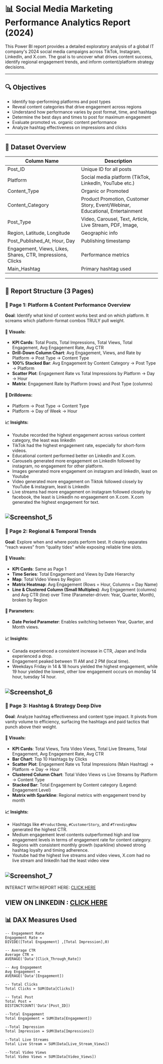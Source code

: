 # 📊 Social Media Marketing Performance Analytics Report (2024)

This Power BI report provides a detailed exploratory analysis of a global IT company's 2024 social media campaigns across TikTok, Instagram, LinkedIn, and X.com. The goal is to uncover what drives content success, identify regional engagement trends, and inform content/platform strategy decisions.

---

## 🔍 Objectives

- Identify top-performing platforms and post types
- Reveal content categories that drive engagement across regions
- Understand how performance varies by post format, time, and hashtags
- Determine the best days and times to post for maximum engagement
- Evaluate promoted vs. organic content performance
- Analyze hashtag effectiveness on impressions and clicks

---

## 📂 Dataset Overview

| Column Name             | Description                                      |
|-------------------------|--------------------------------------------------|
| Post_ID                | Unique ID for all posts   |
| Platform                | Social media platform (TikTok, LinkedIn, YouTube etc.)   |
| Content_Type            | Organic or Promoted                              |
| Content_Category        | Product Promotion, Customer Story, Event/Webinar, Educational, Entertainment        |
| Post_Type               | Video, Carousel, Text, Article, Live Stream, PDF, Image,          |
| Region, Latitude, Longitude | Geographic info                                |
| Post_Published_At, Hour, Day | Publishing timestamp                         |
| Engagement, Views, Likes, Shares, CTR, Impressions, Clicks | Performance metrics           |
| Main_Hashtag            | Primary hashtag used                             |

---

## 📄 Report Structure (3 Pages)

### 📘 Page 1: **Platform & Content Performance Overview**
**Goal**: Identify what kind of content works best and on which platform. It screams which platform-format combos TRULY pull weight.

#### 🔹 Visuals:
- **KPI Cards**: Total Posts, Total Impressions, Total Views, Total Engagement, Avg Engagement Rate, Avg CTR
- **Drill-Down Column Chart**: Avg Engagement, Views, and Rate by Platform → Post Type → Content Type
- **100% Stacked Bar**: Avg Engagement by Content Category → Post Type → Platform
- **Scatter Plot**: Engagement Rate vs Total Impressions by Platform → Day → Hour
- **Matrix**: Engagement Rate by Platform (rows) and Post Type (columns)

#### 🔧 Drilldowns:
- Platform → Post Type → Content Type
- Platform → Day of Week → Hour

#### 📈 Insights:
- Youtube recorded the highest engagement across various content category, the least was linkedIn
- TikTok had the highest engagement rate, especially for short-form videos.
- Educational content performed better on LinkedIn and X.com.
- Carousels generated more engagement on LinkedIn followed by instagram, no engagement for other platform.
- Images generated more engagement on instagram and linkedIn, least on Youtube
- Video generated more engagement on Tiktok followed closely by YouTube & instagram, least is LinkedIn
- Live streams had more engagement on instagram followed closely by facebook, the least is LinkedIn no engaagement on X.com. X.com generated the highest engagement for text.

![Screenshot_5](https://github.com/user-attachments/assets/68a11d64-edd8-4168-b6f7-d8a05bb8d6a6)
---

### 📘 Page 2: **Regional & Temporal Trends**
**Goal**: Explore when and where posts perform best. It cleanly separates “reach waves” from “quality tides” while exposing reliable time slots.

#### 🔹 Visuals:
- **KPI Cards**: Same as Page 1
- **Time Series**: Total Engagement and Views by Date Hierarchy
- **Map**: Total Video Views by Region
- **Matrix Heatmap**: Avg Engagement (Rows = Hour, Columns = Day Name)
- **Line & Clustered Column (Small Multiples)**: Avg Engagement (columns) and Avg CTR (line) over Time (Parameter-driven: Year, Quarter, Month), broken by Region

#### 🧠 Parameters:
- **Date Period Parameter**: Enables switching between Year, Quarter, and Month views.

#### 📈 Insights:
- Canada experienced a consistent increase in CTR, Japan and India experienced a drop.
- Engagement peaked between 11 AM and 2 PM (local time).
- Weekdays Friday in 14 & 18 hours yielded the highest engagement, while 19 hour yielded the lowest, other low engagement occurs on monday 14 hour, tuesday 14 hour.


![Screenshot_6](https://github.com/user-attachments/assets/4de59f54-0906-4407-aaed-1a07eba0dba5)
---

### 📘 Page 3: **Hashtag & Strategy Deep Dive**
**Goal**: Analyze hashtag effectiveness and content type impact. It pivots from vanity volume to efficiency, surfacing the hashtags and paid tactics that punch above their weight.

#### 🔹 Visuals:
- **KPI Cards**: Total Views, Tota Video Views, Total Live Streams, Total Engagement, Avg Engagement Rate, Avg CTR
- **Bar Chart**: Top 10 Hashtags by Clicks
- **Scatter Plot**: Engagement Rate vs Total Impressions (Main Hashtag) → Platform → Day → Hour
- **Clustered Column Chart**: Total Video Views vs Live Streams by Platform → Content Type
- **Stacked Bar**: Total Engagement by Content category (Legend: Engagement Level)
- **Matrix with Sparkline**: Regional metrics with engagement trend by month

#### 📈 Insights:
- Hashtags like `#ProductDemp`, `#CustomerStory`, and `#TrendingNow` generated the highest CTR.
- Medium engagement level contents outperformed high and low engagement levels in terms of engagement rate for content category.
- Regions with consistent monthly growth (sparkline) showed strong hashtag loyalty and timing adherence.
- Youtube had the highest live streams and video views, X.com had no live stream and linkedIn had the least video view

![Screenshot_7](https://github.com/user-attachments/assets/6a807041-3998-4df3-b332-54011f1e0d2e)
---
INTERACT WITH REPORT HERE: [CLICK HERE](https://app.powerbi.com/view?r=eyJrIjoiNGQ3ZDI3ZTUtZTE0YS00Y2VmLThjM2EtOWJmMDYwZTliYzgwIiwidCI6IjQ2NTRiNmYxLTBlNDctNDU3OS1hOGExLTAyZmU5ZDk0M2M3YiIsImMiOjl9)

VIEW ON LINKEDIN : [CLICK HERE](https://www.linkedin.com/posts/emmanuel-idowu-analyst_datadna-builtwithzoomcharts-dataanalyst-activity-7343870697812733952-ogVX)
---
## 📊 DAX Measures Used

```DAX
-- Engagement Rate
Engagement Rate = 
DIVIDE([Total Engagement] ,[Total Impression],0)

-- Average CTR
Average CTR = 
AVERAGE('Data'[Click_Through_Rate])

-- Avg Engagement
Avg Engagement = 
AVERAGE('Data'[Engagement])

-- Total Clicks
Total Clicks = SUM(Data[Clicks])

-- Total Post
Total Post = 
DISTINCTCOUNT('Data'[Post_ID])

--Total Engagement
Total Engagement = SUM(Data[Engagement])

--Total Impression
Total Impression = SUM(Data[Impressions])

--Total Live Streams
Total Live Stream = SUM(Data[Live_Stream_Views])

--Total Video Views
Total Video Views = SUM(Data[Video_Views])


